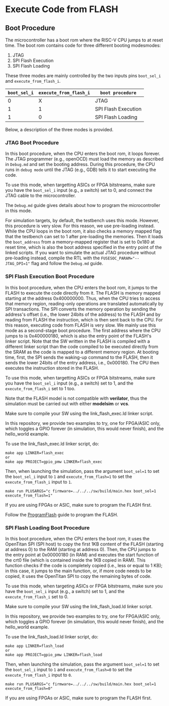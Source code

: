# Execute Code from FLASH

## Boot Procedure

The microcontroller has a boot rom where the RISC-V CPU jumps to 
at reset time.
The boot rom contains code for three different booting modesmodes:

1. JTAG
2. SPI Flash Execution
3. SPI Flash Loading

These three modes are mainly controlled by the two inputs pins 
`boot_sel_i` and `execute_from_flash_i`.

| `boot_sel_i` | `execute_from_flash_i` | `boot procedure`     |
| ------------ | ---------------------- | -------------------- |
| 0			       | X				              | JTAG                 |
| 1			       | 1				              | SPI Flash Execution  |
| 1			       | 0				              | SPI Flash Loading    |

Below, a description of the three modes is provided.

### JTAG Boot Procedure

In this boot procedure, when the CPU enters the boot rom, 
it loops forever. The JTAG programmer (e.g., openOCD) must 
load the memory as described in `Debug.md` and set the 
booting address. During this procedure, the CPU runs 
in `debug mode` until the JTAG (e.g., GDB) tells it to start
executing the code.

To use this mode, when targetting ASICs or FPGA bitstreams, 
make sure you have the `boot_sel_i` input (e.g., a switch) set to 0, 
and connect the JTAG cable to the microcontroller.

The `Debug.md` guide gives details about how to program the microcontroller 
in this mode.

For simulation targets, by default, the testbench uses this mode.
However, this procedure is very slow. For this reason, we use pre-loading instead. 
While the CPU loops in the boot rom, it also checks a memory mapped flag that 
the testbench can set to 1 after pre-loading the memories.
Then it loads the `boot_address` from a memory-mapped register that is set to 
0x180 at reset time, which is also the boot address specified in the entry point of the 
linked scripts.
If you want to simulate the actual JTAG procedure without pre-loading instead, 
compile the RTL with the `FUSESOC_PARAM="--JTAG_DPI=1"` flag and follow the `Debug.md` guide.

### SPI Flash Execution Boot Procedure

In this boot procedure, when the CPU enters the boot rom, 
it jumps to the FLASH to execute the code directly from it.
The FLASH is memory mapped starting at the address 0x400000000.
Thus, when the CPU tries to access that memory region, reading-only 
operations are translated automatically by SPI transactions.
The SPI converts the memory operation by sending the 
address's offset (i.e., the lower 24bits of the address) to the FLASH 
and by reading from FLASH the instruction, which is then sent back to the CPU.
For this reason, executing code from FLASH is very slow.
We mainly use this mode as a second-stage boot procedure.
The first address where the CPU jumps to is 0x400000180, 
which is also the entry point of the FLASH's linker script.
Note that the SW written in the FLASH is compiled with a different 
linker script than the code compiled to be executed directly from the SRAM
as the code is mapped to a different memory region.
At booting time, first, the SPI sends the waking-up command to the FLASH, 
then it sends the lower 24bits of the entry address, i.e., 0x000180.
The CPU then executes the instruction stored in the FLASH.

To use this mode, when targetting ASICs or FPGA bitstreams, 
make sure you have the `boot_sel_i` input (e.g., a switch) set to 1, 
and the `execute_from_flash_i` set to 1 too.

Note that the FLASH model is not compatible with **verilator**, 
thus the simulation must be carried out with either **modelsim** or **vcs**.

Make sure to compile your SW using the link_flash_exec.ld linker script.

In this repository, we provide two examples to try, one for FPGA/ASIC 
only, which toggles a GPIO forever (in simulation, this would never finish),
and the hello_world example.

To use the link_flash_exec.ld linker script, do:

```
make app LINKER=flash_exec
or
make app PROJECT=gpio_pmw LINKER=flash_exec
```
Then, when launching the simulation, pass the argument `boot_sel=1` 
to set the `boot_sel_i` input to `1` and `execute_from_flash=1` to set the 
`execute_from_flash_i` input to `1`.

```
make run PLUSARGS="c firmware=../../../sw/build/main.hex boot_sel=1 execute_from_flash=1"
```

If you are using FPGAs or ASIC, make sure to program the FLASH first.

Follow the [ProgramFlash](./ProgramFlash.md) guide to program the FLASH.


### SPI Flash Loading Boot Procedure

In this boot procedure, when the CPU enters the boot rom, it uses the OpenTitan SPI (SPI host) to copy the first 1KB content of the FLASH (starting at address 0) to the RAM (starting at address 0). Then, the CPU jumps to the entry point at 0x00000180 (in RAM) and executes the start function of the crt0 file (which is contained inside the 1KB copied in RAM). This function checks if the code is completely copied (i.e., less or equal to 1 KB); in this case, it jumps to the main function, or, if more code needs to be copied, it uses the OpenTitan SPI to copy the remaining bytes of code.

To use this mode, when targeting ASICs or FPGA bitstreams, 
make sure you have the `boot_sel_i` input (e.g., a switch) set to 1, 
and the `execute_from_flash_i` set to 0.

Make sure to compile your SW using the link_flash_load.ld linker script.

In this repository, we provide two examples to try, one for FPGA/ASIC 
only, which toggles a GPIO forever (in simulation, this would never finish),
and the hello_world example.

To use the link_flash_load.ld linker script, do:

```
make app LINKER=flash_load
or
make app PROJECT=gpio_pmw LINKER=flash_load
```
Then, when launching the simulation, pass the argument `boot_sel=1` 
to set the `boot_sel_i` input to `1` and `execute_from_flash=0` to set the 
`execute_from_flash_i` input to `0`.

```
make run PLUSARGS="c firmware=../../../sw/build/main.hex boot_sel=1 execute_from_flash=0"
```

If you are using FPGAs or ASIC, make sure to program the FLASH first.

